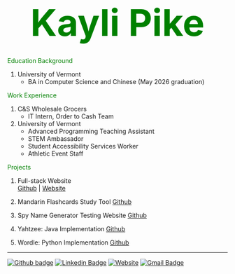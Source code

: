 
# <p align=center> <span style="color:green; font-size:3em;">Kayli Pike </span> </p>

<span style="color:green"> Education Background </span>
1. University of Vermont  
    - BA in Computer Science and Chinese (May 2026 graduation)
  
<span style="color:green"> Work Experience </span>
1. C&S Wholesale Grocers
    - IT Intern, Order to Cash Team
2. University of Vermont
    - Advanced Programming Teaching Assistant
    - STEM Ambassador
    - Student Accessibility Services Worker
    - Athletic Event Staff

<span style="color:green"> Projects </span>
1. Full-stack Website  
[Github](https://github.com/kaylipike/Beginner-Website.git) | [Website](https://knpike.w3.uvm.edu/cs1080/final/index.php)

2. Mandarin Flashcards Study Tool
[Github]([https://github.com/tylerJPike/BottomUpMacroIndicators](https://github.com/kaylipike/Mandarin-Study-Tool.git)) 

3. Spy Name Generator Testing Website 
[Github](https://github.com/kaylipike/Spy-Name-Generator-Test-Website.git)

4. Yahtzee: Java Implementation
[Github](https://github.com/kaylipike/Yahtzee.git)

5. Wordle: Python Implementation
[Github](https://github.com/kaylipike/Wordle-Python.git)

---
[![Github badge](https://img.shields.io/badge/GitHub-100000?style=flat-square&logo=github&logoColor=white)](https://github.com/kaylipike)
[![Linkedin Badge](https://img.shields.io/badge/-LinkedIn-black?style=flat-square&logo=Linkedin&logoColor=white&link=https://www.linkedin.com/in/tyler-j-pike/)](https://www.linkedin.com/in/kayli-pike/)
[![Website](https://img.shields.io/badge/Website-black?style=flat-square&logo=InternetExplorer&logoColor=white)](https://github.com/kaylipike/kaylipike)
[![Gmail Badge](https://img.shields.io/badge/-Mail-black?style=flat-square&logo=Gmail&logoColor=white&link=mailto:kayli.pike@gmail.com)](mailto:kayli.pike@gmail.com)
